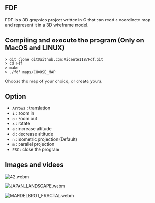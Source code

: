 ##                                                    FDF

FDF is a 3D graphics project written in C that can read a coordinate map and represent it in a 3D wireframe model.

## Compiling and execute the program (Only on MacOS and LINUX)
```
> git clone git@github.com:Vicente118/Fdf.git
> cd Fdf
> make
> ./fdf maps/CHOOSE_MAP
```
Choose the map of your choice, or create yours.

## Option

- `Arrows` : translation
- `i`      : zoom in
- `o`      : zoom out
- `x`      : rotate
- `a`      : increase altitude
- `d`      : decrease altitude
- `n`      : isometric projection (Default)
- `m`      : parallel projection
- `ESC`    : close the program

## Images and videos
![42.webm](https://github.com/Vicente118/Fdf/assets/150040812/18922551-304d-4c0c-93dc-eb720b01f322)

![JAPAN_LANDSCAPE.webm](https://github.com/Vicente118/Fdf/assets/150040812/2118b14f-fbd0-423d-9bf6-d36be8f0cacd)

![MANDELBROT_FRACTAL.webm](https://github.com/Vicente118/Fdf/assets/150040812/51a5c8f8-acbc-4c14-b8bc-843d31083c64)



